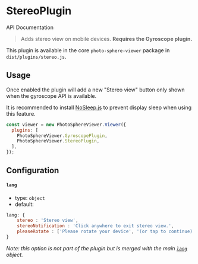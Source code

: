 # StereoPlugin

<md-button class="md-raised md-primary" href="https://photo-sphere-viewer.js.org/api/PSV.plugins.StereoPlugin.html">API Documentation</md-button>

> Adds stereo view on mobile devices. **Requires the Gyroscope plugin.**

This plugin is available in the core `photo-sphere-viewer` package in `dist/plugins/stereo.js`.


## Usage

Once enabled the plugin will add a new "Stereo view" button only shown when the gyroscope API is available.

It is recommended to install [NoSleep.js](http://richtr.github.io/NoSleep.js) to prevent display sleep when using this feature.

```js
const viewer = new PhotoSphereViewer.Viewer({
  plugins: [
    PhotoSphereViewer.GyroscopePlugin,
    PhotoSphereViewer.StereoPlugin,
  ],
});
```


## Configuration

#### `lang`
- type: `object`
- default:
```js
lang: {
    stereo : 'Stereo view',
    stereoNotification : 'Click anywhere to exit stereo view.',
    pleaseRotate : ['Please rotate your device', '(or tap to continue)'],
}
```

_Note: this option is not part of the plugin but is merged with the main [`lang`](../guide/config.md#lang) object._

